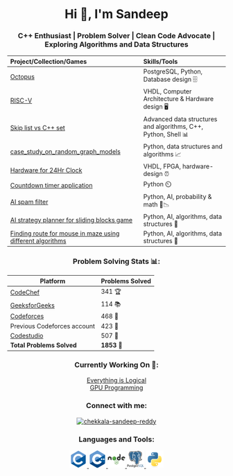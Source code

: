 <h1 align="center">Hi 👋, I'm Sandeep</h1>
<h3 align="center">C++ Enthusiast | Problem Solver | Clean Code Advocate | Exploring Algorithms and Data Structures</h3>

<!--
<p align="center"> <img src="https://komarev.com/ghpvc/?username=codecraftsmansandeep&label=Profile%20views&color=0e75b6&style=flat" alt="codecraftsmansandeep" /> </p>
-->

<div align="center">

| Project/Collection/Games | Skills/Tools |
|:--------|:---------------|
| [Octopus](https://github.com/CodeCraftsmanSandeep/Octopus) | PostgreSQL, Python, Database design 🗄️ |
| [RISC-V](https://github.com/CodeCraftsmanSandeep/RISC-V) | VHDL, Computer Architecture & Hardware design 🖥️ |
| [Skip list vs C++ set](https://github.com/CodeCraftsmanSandeep/advanced_data_structure-skip_lists) | Advanced data structures and algorithms, C++, Python, Shell 📊 |
| [case_study_on_random_graph_models](https://github.com/CodeCraftsmanSandeep/case_study_on_random_graph_models) | Python, data structures and algorithms 📈 |
| [Hardware for 24Hr Clock](https://github.com/CodeCraftsmanSandeep/Signals-and-systems-Designing-24Hr-clock-and-alarm.) | VHDL, FPGA, hardware-design ⏰ |
| [Countdown timer application](https://github.com/CodeCraftsmanSandeep/Count-Down-Timer.) | Python ⏲️ |
| [AI spam filter](https://github.com/CodeCraftsmanSandeep/AI-model-Spam-filter.) | Python, AI, probability & math 🤖📉 |
| [AI strategy planner for sliding blocks game](https://github.com/CodeCraftsmanSandeep/AI-agent-Sliding-blocks) | Python, AI, algorithms, data structures 🧩 |
| [Finding route for mouse in maze using different algorithms](https://github.com/CodeCraftsmanSandeep/AI-agent-Maze-problem) | Python, AI, algorithms, data structures 🧭 |

</div>

<div align="center">

<h3>Problem Solving Stats 📊:</h3>
<table>
  <thead>
    <tr>
      <th>Platform</th>
      <th>Problems Solved</th>
    </tr>
  </thead>
  <tbody>
    <tr>
      <td><a href="https://www.codechef.com/users/sandeep_iitpkd">CodeChef</a></td>
      <td>341 🏆</td>
    </tr>
    <tr>
      <td><a href="https://www.geeksforgeeks.org/user/sandeepchtiyn/">GeeksforGeeks</a></td>
      <td>114 📚</td>
    </tr>
    <tr>
      <td><a href="https://codeforces.com/profile/_sandeep__">Codeforces</a></td>
      <td>468 🥇</td>
    </tr>
    <tr>
      <td>Previous Codeforces account</td>
      <td>423 🥈</td>
    </tr>
    <tr>
      <td><a href="https://www.naukri.com/code360/profile/Sandeep_reddy">Codestudio</a></td>
      <td>507 🥉</td>
    </tr>
    <tr>
      <td><strong>Total Problems Solved</strong></td>
      <td><strong>1853 🎯</strong></td>
    </tr>
  </tbody>
</table>

</div>

<div align="center">

<h3>Currently Working On 🔧:</h3>
<p>
  <a href="https://github.com/CodeCraftsmanSandeep/everything_is_logical">Everything is Logical</a> <br/>
  <a href="https://github.com/CodeCraftsmanSandeep/GPU-programming">GPU Programming</a>
</p>

</div>

<div align="center">

<h3>Connect with me:</h3>
<p>
<a href="https://linkedin.com/in/chekkala-sandeep-reddy" target="blank">
  <img align="center" src="https://raw.githubusercontent.com/rahuldkjain/github-profile-readme-generator/master/src/images/icons/Social/linked-in-alt.svg" alt="chekkala-sandeep-reddy" height="30" width="40" />
</a>
</p>

<h3>Languages and Tools:</h3>
<p> 
  <a href="https://www.cprogramming.com/" target="_blank" rel="noreferrer"> 
    <img src="https://raw.githubusercontent.com/devicons/devicon/master/icons/c/c-original.svg" alt="c" width="40" height="40"/> 
  </a> 
  <a href="https://www.w3schools.com/cpp/" target="_blank" rel="noreferrer"> 
    <img src="https://raw.githubusercontent.com/devicons/devicon/master/icons/cplusplus/cplusplus-original.svg" alt="cplusplus" width="40" height="40"/> 
  </a> 
  <a href="https://nodejs.org" target="_blank" rel="noreferrer"> 
    <img src="https://raw.githubusercontent.com/devicons/devicon/master/icons/nodejs/nodejs-original-wordmark.svg" alt="nodejs" width="40" height="40"/> 
  </a> 
  <a href="https://www.postgresql.org" target="_blank" rel="noreferrer"> 
    <img src="https://raw.githubusercontent.com/devicons/devicon/master/icons/postgresql/postgresql-original-wordmark.svg" alt="postgresql" width="40" height="40"/> 
  </a> 
  <a href="https://www.python.org" target="_blank" rel="noreferrer"> 
    <img src="https://raw.githubusercontent.com/devicons/devicon/master/icons/python/python-original.svg" alt="python" width="40" height="40"/> 
  </a> 
</p>

</div>
